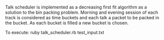 
Talk scheduler is implemented as a decreasing first fit algorithm as a solution to the bin packing problem.
Morning and evening session of each track is considered as time buckets and each talk a packet to be packed in the bucket.
As each bucket is filled a new bucket is chosen.

To execute:
ruby talk_scheduler.rb test_input.txt
